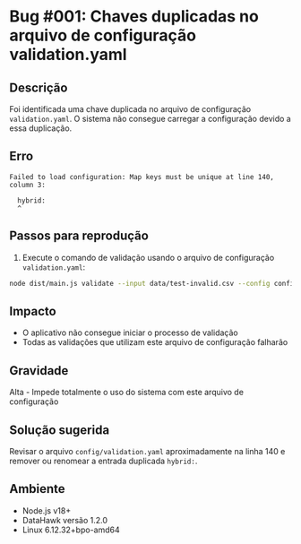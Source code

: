 # Bug #001: Chaves duplicadas no arquivo de configuração validation.yaml

## Descrição
Foi identificada uma chave duplicada no arquivo de configuração `validation.yaml`. O sistema não consegue carregar a configuração devido a essa duplicação.

## Erro
```
Failed to load configuration: Map keys must be unique at line 140, column 3:

  hybrid:
  ^
```

## Passos para reprodução
1. Execute o comando de validação usando o arquivo de configuração `validation.yaml`:
```bash
node dist/main.js validate --input data/test-invalid.csv --config config/validation.yaml --output data/qa-results/test-invalid --format json,html
```

## Impacto
- O aplicativo não consegue iniciar o processo de validação
- Todas as validações que utilizam este arquivo de configuração falharão

## Gravidade
Alta - Impede totalmente o uso do sistema com este arquivo de configuração

## Solução sugerida
Revisar o arquivo `config/validation.yaml` aproximadamente na linha 140 e remover ou renomear a entrada duplicada `hybrid:`.

## Ambiente
- Node.js v18+
- DataHawk versão 1.2.0
- Linux 6.12.32+bpo-amd64
